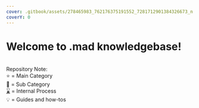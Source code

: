 ```yaml
---
cover: .gitbook/assets/278465983_762176375191552_7281712901384326673_n.jpeg
coverY: 0
---
```


# Welcome to .mad knowledgebase!

\
Repository Note:\
⭐ = Main Category\
📌 = Sub Category\
[⌛](https://emojipedia.org/hourglass-done/)  = Internal Process\
💡 =  Guides and how-tos
